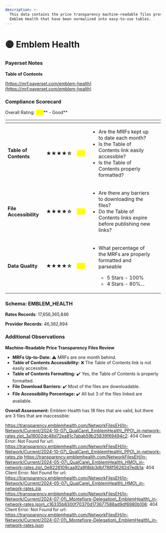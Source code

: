 ```yaml
---
description: >-
  This data contains the price transparency machine-readable files provided by
  Emblem Health that have been normalized into easy-to-use tables.
---
```


# 🟡 Emblem Health

### Payerset Notes

**Table of Contents**

[https://mrf.payerset.com/emblem-health](https://mrf.payerset.com/emblem-health)

### Compliance Scorecard

Overall Rating: <mark style="color:yellow;">**4/5**</mark>** - Good**

<table data-view="cards"><thead><tr><th></th><th></th><th></th><th></th><th data-hidden data-card-cover data-type="files"></th></tr></thead><tbody><tr><td><strong>Table of Contents</strong></td><td><strong>★★★★☆</strong></td><td><mark style="color:yellow;"><strong>4/5</strong></mark></td><td><ul><li>Are the MRFs kept up to date each month? </li><li>Is the Table of Contents link easily accessible?</li><li>Is the Table of Contents properly formatted?</li></ul></td><td></td></tr><tr><td><strong>File Accessibility</strong></td><td><strong>★★★★☆</strong></td><td><mark style="color:yellow;"><strong>4/5</strong></mark></td><td><ul><li>Are there any barriers to downloading the files?</li><li>Do the Table of Contents links expire before publishing new links?</li></ul></td><td></td></tr><tr><td><strong>Data Quality</strong></td><td><strong>★★★★☆</strong></td><td><mark style="color:yellow;"><strong>4/5</strong></mark></td><td><ul><li><p>What percentage of the MRFs are properly formatted and parseable</p><ul><li>5 Stars - 100%</li><li>4 Stars - 80%...</li></ul></li></ul></td><td></td></tr></tbody></table>

### Schema: EMBLEM\_HEALTH

**Rates Records**: 17,656,365,846

**Provider Records**: 46,382,894

### Additional Observations

**Machine-Readable Price Transparency Files Review**

* **MRFs Up-to-Date:** ⚠️ MRFs are one month behind.
* **Table of Contents Accessibility:** ❌ The Table of Contents link is not easily accessible.
* **Table of Contents Formatting:** ✔️ Yes, the Table of Contents is properly formatted.
* **File Download Barriers:** ✔️ Most of the files are  downloadable.
* **File Accessibility Percentage:** ✔️ All but 3 of the files linked are available.

**Overall Assessment:** Emblem Health has 18 files that are valid, but there are 3 files that are inaccessible:

https://transparency.emblemhealth.com/NetworkFilesEH/In-Network/Current/2024-10-07\_QualCare\_EmblemHealth\_PPO\_in-network-rates.zip\_3a19002dc48d72ea81c7abab59b25839f69494c2: 404 Client Error: Not Found for url: https://transparency.emblemhealth.com/NetworkFilesEH/In-Network/Current/2024-10-07\_QualCare\_EmblemHealth\_PPO\_in-network-rates.zip https://transparency.emblemhealth.com/NetworkFilesEH/In-Network/Current/2024-05-07\_QualCare\_EmblemHealth\_HMO\_in-network-rates.zip\_0e8228109caa92a9f4bb3dbf788f56262d7edb1a: 404 Client Error: Not Found for url: https://transparency.emblemhealth.com/NetworkFilesEH/In-Network/Current/2024-05-07\_QualCare\_EmblemHealth\_HMO\_in-network-rates.zip https://transparency.emblemhealth.com/NetworkFilesEH/In-Network/Current/2024-07-01\_Montefiore-Delegation\_EmblemHealth\_in-network-rates.json\_c16335b8300f70370d173677588ad9df6980b106: 404 Client Error: Not Found for url: https://transparency.emblemhealth.com/NetworkFilesEH/In-Network/Current/2024-07-01\_Montefiore-Delegation\_EmblemHealth\_in-network-rates.json
